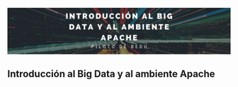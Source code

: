 <p align="center">
  <img src="portada.png" />
</p>

## Introducción al Big Data y al ambiente Apache
